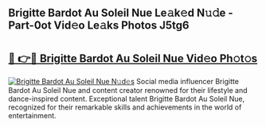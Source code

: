 ## Brigitte Bardot Au Soleil Nue Le𝚊k𝚎d N𝚞𝚍e - Part-0ot Vid𝚎o Le𝚊ks Photos J5tg6

# <h2><a href="http://fb3s7x.evod.top/?m=Brigitte+Bardot+Au+Soleil+Nue">🔗 👉🔴 Brigitte Bardot Au Soleil Nue Vid𝚎o Ph𝚘t𝚘s</a></h2>

[![Brigitte Bardot Au Soleil Nue N𝚞d𝚎s](https://i.imgur.com/8V9OHl7.gif)](http://fb3s7x.evod.top/?m=Brigitte+Bardot+Au+Soleil+Nue)
Social media influencer Brigitte Bardot Au Soleil Nue and content creator renowned for their lifestyle and dance-inspired content. Exceptional talent Brigitte Bardot Au Soleil Nue, recognized for their remarkable skills and achievements in the world of entertainment. 
